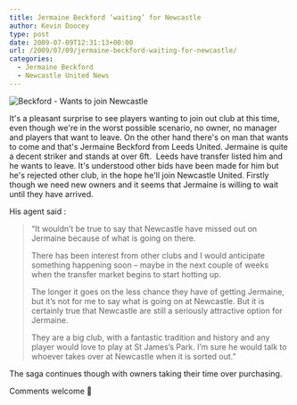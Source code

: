 ```yaml
---
title: Jermaine Beckford ‘waiting’ for Newcastle
author: Kevin Doocey
type: post
date: 2009-07-09T12:31:13+00:00
url: /2009/07/09/jermaine-beckford-waiting-for-newcastle/
categories:
  - Jermaine Beckford
  - Newcastle United News
---
```


![Beckford - Wants to join Newcastle](https://i.telegraph.co.uk/telegraph/multimedia/archive/01410/jermaine_beckford_1410027c.jpg)

It's a pleasant surprise to see  players wanting to join out club at this time, even though we're in the worst possible scenario, no owner, no manager and players that want to leave. On the other hand there's on man that wants to come and that's Jermaine Beckford from Leeds United. Jermaine is quite a decent striker and stands at over 6ft.  Leeds have transfer listed him and he wants to leave. It's understood other bids have been made for him but he's rejected other club, in the hope he'll join Newcastle United. Firstly though we need new owners and it seems that Jermaine is willing to wait until they have arrived.

His agent said :

> “It wouldn’t be true to say that Newcastle have missed out on Jermaine because of what is going on there.
>
> There has been interest from other clubs and I would anticipate something happening soon – maybe in the next couple of weeks when the transfer market begins to start hotting up.
>
> The longer it goes on the less chance they have of getting Jermaine, but it’s not for me to say what is going on at Newcastle. But it is certainly true that Newcastle are still a seriously attractive option for Jermaine.
>
> They are a big club, with a fantastic tradition and history and any player would love to play at St James’s Park. I’m sure he would talk to whoever takes over at Newcastle when it is sorted out.”

The saga continues though with owners taking their time over purchasing.

Comments welcome 🙂
